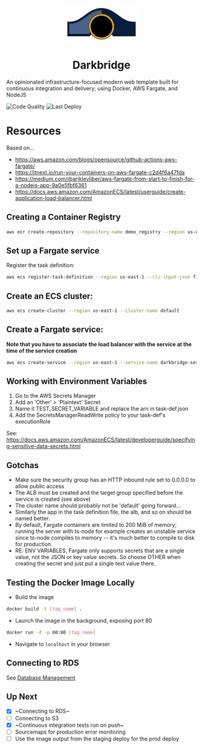 <p align="center">
  <img width="200" height="100" src="/darkbridge.png">
</p>
<h1 align="center">Darkbridge</h1>

An opinionated infrastructure-focused modern web template built for continuous integration and delivery; using Docker, AWS Fargate, and NodeJS

![Code Quality](https://github.com/thomasmost/darkbridge/workflows/Code%20Quality/badge.svg)
![Last Deploy](https://github.com/thomasmost/darkbridge/workflows/Deploy%20to%Staging%20Environment/badge.svg)

# Resources
Based on... 

* https://aws.amazon.com/blogs/opensource/github-actions-aws-fargate/
* https://itnext.io/run-your-containers-on-aws-fargate-c2d4f6a47fda
* https://medium.com/@ariklevliber/aws-fargate-from-start-to-finish-for-a-nodejs-app-9a0e5fbf6361
* https://docs.aws.amazon.com/AmazonECS/latest/userguide/create-application-load-balancer.html

## Creating a Container Registry

```bash
aws ecr create-repository --repository-name demo_registry --region us-east-1
```
## Set up a Fargate service

Register the task definition:

```bash
aws ecs register-task-definition --region us-east-1 --cli-input-json file://$HOME/darkbridge/task-def.json
```

## Create an ECS cluster:

```bash
aws ecs create-cluster --region us-east-1 --cluster-name default
```

## Create a Fargate service:

**Note that you have to associate the load balancer with the service at the time of the service creation**

```bash
aws ecs create-service --region us-east-1 --service-name darkbridge-service-staging --task-definition darkbridge-task-staging:1 --desired-count 2 --launch-type "FARGATE" --network-configuration "awsvpcConfiguration={subnets=[ [[private-subnet1]],[[public-subnet1]],[[private-subnet2]],[[public-subnet2]] ],securityGroups=[ [[security-group]] ]}" --load-balancers "targetGroupArn=[[arn]], containerName=darkbridge-container, containerPort=80"
```

## Working with Environment Variables
1. Go to the AWS Secrets Manager
2. Add an 'Other' > 'Plaintext' Secret
3. Name it TEST_SECRET_VARIABLE and replace the arn in task-def.json
4. Add the SecretsManagerReadWrite policy to your task-def's executionRole

See: https://docs.aws.amazon.com/AmazonECS/latest/developerguide/specifying-sensitive-data-secrets.html

## Gotchas

* Make sure the security group has an HTTP inbound rule set to 0.0.0.0 to allow public access
* The ALB must be created and the target group specified before the service is created (see above)
* The cluster name should probably not be 'default' going forward...
* Similarly the app in the task definition file, the alb, and so on should be named better.
* By default, Fargate containers are limited to 200 MiB of memory; running the server with ts-node for example creates an unstable service since ts-node compiles to memory -- it's much better to compile to disk for production.
* RE: ENV VARIABLES, Fargate only supports secrets that are a single value, not the JSON or key value secrets. So choose OTHER when creating the secret and just put a single text value there.

## Testing the Docker Image Locally

* Build the image
```bash
docker build -t [tag_name] .
```

* Launch the image in the background, exposing port 80
```bash
docker run -d -p 80:80 [tag_name]
```

* Navigate to `localhost` in your browser

## Connecting to RDS

See [Database Management](/docs/DatabaseManagement.md)

## Up Next

- [x] ~Connecting to RDS~
- [ ] Connecting to S3
- [x] ~Continuous integration tests run on push~
- [ ] Sourcemaps for production error monitoring
- [ ] Use the image output from the staging deploy for the prod deploy
